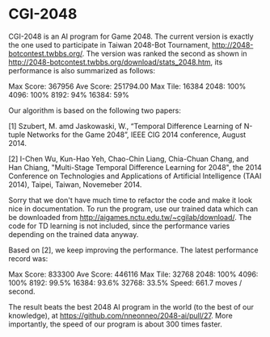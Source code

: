 CGI-2048
========

CGI-2048 is an AI program for Game 2048. The current version is exactly the one used to participate in Taiwan 2048-Bot Tournament, http://2048-botcontest.twbbs.org/. The version was ranked the second as shown in http://2048-botcontest.twbbs.org/download/stats_2048.htm, its performance is also summarized as follows: 

Max Score: 367956
Ave Score: 251794.00
Max Tile: 16384
2048: 100%
4096: 100%
8192: 94%
16384: 59%

Our algorithm is based on the following two papers: 

[1] Szubert, M. amd Jaskowaski, W., “Temporal Difference Learning of N-tuple Networks for the Game 2048”, IEEE  CIG 2014 conference, August 2014.

[2] I-Chen Wu, Kun-Hao Yeh, Chao-Chin Liang, Chia-Chuan Chang, and Han Chiang, "Multi-Stage Temporal Difference Learning for 2048", the 2014 Conference on Technologies and Applications of Artificial Intelligence (TAAI 2014), Taipei, Taiwan, Novemeber 2014.

Sorry that we don't have much time to refactor the code and make it look nice in documentation. To run the program, use our trained data which can be downloaded from http://aigames.nctu.edu.tw/~cgilab/download/. The code for TD learning is not included, since the performance varies depending on the trained data anyway. 


Based on [2], we keep improving the performance. The latest performance record was: 

Max Score: 833300
Ave Score: 446116
Max Tile: 32768
2048: 100%
4096: 100%
8192: 99.5%
16384: 93.6%
32768: 33.5%
Speed: 661.7 moves / second. 

The result beats the best 2048 AI program in the world (to the best of our knowledge), at  https://github.com/nneonneo/2048-ai/pull/27. More importantly, the speed of our program is about 300 times faster. 

